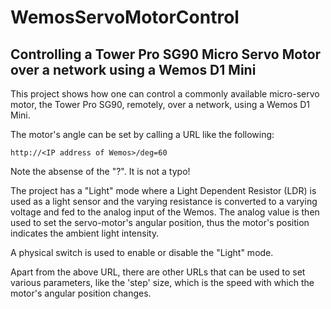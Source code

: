 # WemosServoMotorControl
## Controlling a Tower Pro SG90 Micro Servo Motor over a network using a Wemos D1 Mini

This project shows how one can control a commonly available micro-servo motor, the Tower Pro SG90, remotely, over a network, using a Wemos D1 Mini.

The motor's angle can be set by calling a URL like the following:

```
http://<IP address of Wemos>/deg=60
```

Note the absense of the "?". It is not a typo!

The project has a "Light" mode where a Light Dependent Resistor (LDR) is used as a light sensor and the varying resistance is  converted to a varying voltage and fed to the analog input of the Wemos. The analog value is then used to set the servo-motor's angular position, thus the motor's position indicates the ambient light intensity.

A physical switch is used to enable or disable the "Light" mode.

Apart from the above URL, there are other URLs that can be used to set various parameters, like the 'step' size, which is the speed with which the motor's angular position changes.


  
  
